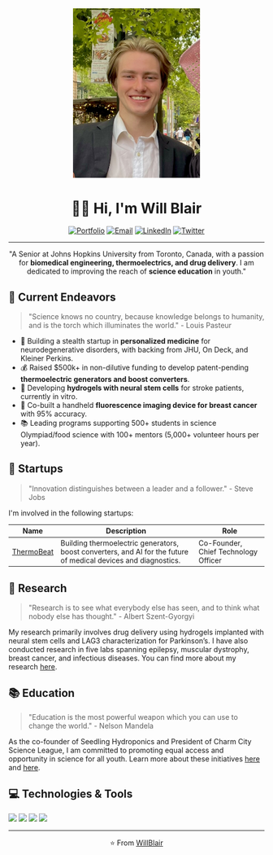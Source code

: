 <div align="center">
<img src="https://github.com/willblair0708/willblair0708/blob/main/profile/profile.jpg" width="250" />

# 👋🔬 Hi, I'm Will Blair

[![Portfolio](https://img.shields.io/badge/Portfolio-%230077B5.svg?&style=for-the-badge&logoColor=white)](https://willjblair.com)
[![Email](https://img.shields.io/badge/Email-%23D14836.svg?&style=for-the-badge&logo=Gmail&logoColor=white)](mailto:william.blair0708@gmail.com)
[![LinkedIn](https://img.shields.io/badge/LinkedIn-blue?style=for-the-badge&logo=linkedin)](https://www.linkedin.com/in/will-blair/)
[![Twitter](https://img.shields.io/badge/Twitter-1DA1F2?style=for-the-badge&logo=twitter&logoColor=white)](https://twitter.com/will_blair)

---

"A Senior at Johns Hopkins University from Toronto, Canada, with a passion for **biomedical engineering, thermoelectrics, and drug delivery**. I am dedicated to improving the reach of **science education** in youth."

</div>

## 🚀 Current Endeavors

> "Science knows no country, because knowledge belongs to humanity, and is the torch which illuminates the world." - Louis Pasteur

- 🔬 Building a stealth startup in **personalized medicine** for neurodegenerative disorders, with backing from JHU, On Deck, and Kleiner Perkins.
- 💰 Raised $500k+ in non-dilutive funding to develop patent-pending **thermoelectric generators and boost converters**.
- 🧫 Developing **hydrogels with neural stem cells** for stroke patients, currently in vitro.
- 🌈 Co-built a handheld **fluorescence imaging device for breast cancer** with 95% accuracy.
- 📚 Leading programs supporting 500+ students in science Olympiad/food science with 100+ mentors (5,000+ volunteer hours per year).

## 💼 Startups

> "Innovation distinguishes between a leader and a follower." - Steve Jobs

I'm involved in the following startups:

| Name | Description | Role |
| ---- | ----------- | ---- |
| [ThermoBeat](http://www.thermobeat.com) | Building thermoelectric generators, boost converters, and AI for the future of medical devices and diagnostics. | Co-Founder, Chief Technology Officer |

## 🧪 Research

> "Research is to see what everybody else has seen, and to think what nobody else has thought." - Albert Szent-Gyorgyi

My research primarily involves drug delivery using hydrogels implanted with neural stem cells and LAG3 characterization for Parkinson’s. I have also conducted research in five labs spanning epilepsy, muscular dystrophy, breast cancer, and infectious diseases. You can find more about my research [here](https://willjblair.com/portfolio).

## 📚 Education 

> "Education is the most powerful weapon which you can use to change the world." - Nelson Mandela

As the co-founder of Seedling Hydroponics and President of Charm City Science League, I am committed to promoting equal access and opportunity in science for all youth. Learn more about these initiatives [here](http://seedlinghydroponic.com) and [here](http://bit.ly/3InhW4u).

## 💻 Technologies & Tools

![](https://img.shields.io/badge/OS-Linux-informational?style=flat&logo=linux&logoColor=white&color=2bbc8a)
![](https://img.shields.io/badge/Editor-VSCode-informational?style=flat&logo=visual-studio-code&logoColor=white&color=2bbc8a)
![](https://img.shields.io/badge/Code-Python-informational?style=flat&logo=python&logoColor=white&color=2bbc8a)
![](https://img.shields.io/badge/Code-JavaScript-informational?style=flat&logo=javascript&logoColor=white&color=2bbc8a)

---

<div align="center">

⭐️ From [WillBlair](https://github.com/willblair0708)

</div>
